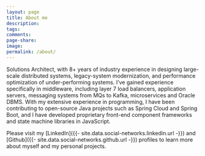 ```yaml
---
layout: page
title: About me
description:
tags:
comments:
page-share:
image:
permalink: /about/
---
```


Solutions Architect, with 8+ years of industry experience in designing large-scale distributed systems, legacy-system modernization, and performance optimization of under-performing systems. I’ve gained experience specifically in middleware, including layer 7 load balancers, application servers, messaging systems from MQs to Kafka, microservices and Oracle DBMS. With my extensive experience in programming, I have been contributing to open-source Java projects such as Spring Cloud and Spring Boot, and I have developed proprietary front-end component frameworks and state machine libraries in JavaScript.

Please visit my [LinkedIn]({{- site.data.social-networks.linkedin.url -}}) and [Github]({{- site.data.social-networks.github.url -}}) profiles to learn more about myself and my personal projects.